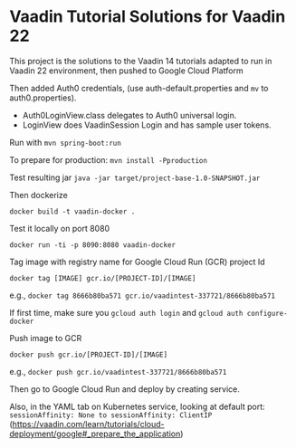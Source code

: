# Vaadin Tutorial Solutions for Vaadin 22

This project is the solutions to the Vaadin 14 tutorials adapted to run in Vaadin 22 environment, then pushed to Google Cloud Platform

Then added Auth0 credentials, (use auth-default.properties and `mv` to auth0.properties).

- Auth0LoginView.class delegates to Auth0 universal login.
- LoginView does VaadinSession Login and has sample user tokens.

Run with `mvn spring-boot:run`

To prepare for production:
`mvn install -Pproduction`

Test resulting jar
`java -jar target/project-base-1.0-SNAPSHOT.jar`

Then dockerize

`docker build -t vaadin-docker .`

Test it locally on port 8080

`docker run -ti -p 8090:8080 vaadin-docker`

Tag image with registry name for Google Cloud Run (GCR) project Id

`docker tag [IMAGE] gcr.io/[PROJECT-ID]/[IMAGE]`

e.g.,  `docker tag 8666b80ba571 gcr.io/vaadintest-337721/8666b80ba571`

If first time, make sure you `gcloud auth login` and `gcloud auth configure-docker`


Push image to GCR

`docker push gcr.io/[PROJECT-ID]/[IMAGE]`

e.g., `docker push gcr.io/vaadintest-337721/8666b80ba571`


Then go to Google Cloud Run and deploy by creating service.

Also, in the YAML tab on Kubernetes service, looking at default port:
`sessionAffinity: None to sessionAffinity: ClientIP`
(https://vaadin.com/learn/tutorials/cloud-deployment/google#_prepare_the_application)

